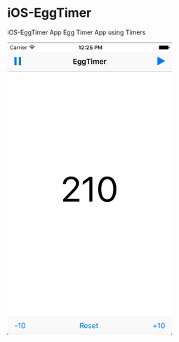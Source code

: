 # iOS-EggTimer
iOS-EggTimer App
Egg Timer App using Timers  


![alt text](eggtimer.png "Description goes here")
